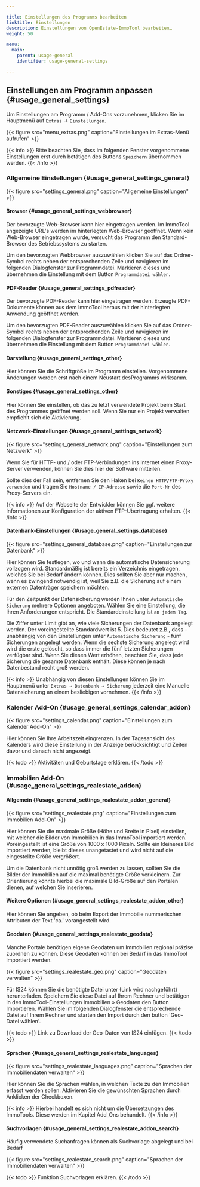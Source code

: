 ```yaml
---

title: Einstellungen des Programms bearbeiten
linktitle: Einstellungen
description: Einstellungen von OpenEstate-ImmoTool bearbeiten…
weight: 50

menu:
  main:
    parent: usage-general
    identifier: usage-general-settings

---
```


## Einstellungen am Programm anpassen {#usage_general_settings}

Um Einstellungen am Programm / Add-Ons vorzunehmen, klicken Sie im Hauptmenü auf `Extras` → `Einstellungen`.

{{< figure src="menu_extras.png" caption="Einstellungen im Extras-Menü aufrufen" >}}

{{< info >}}
Bitte beachten Sie, dass im folgenden Fenster vorgenommene Einstellungen erst durch betätigen des Buttons `Speichern` übernommen werden.
{{< /info >}}


### Allgemeine Einstellungen {#usage_general_settings_general}

{{< figure src="settings_general.png" caption="Allgemeine Einstellungen" >}}

#### Browser {#usage_general_settings_webbrowser}

Der bevorzugte Web-Browser kann hier eingetragen werden. Im ImmoTool angezeigte URL's werden im hinterlegten Web-Browser geöffnet. Wenn kein Web-Browser eingetragen wurde, versucht das Programm den Standard-Browser des Betriebssystems zu starten.

Um den bevorzugten Webbrowser auszuwählen klicken Sie auf das Ordner-Symbol rechts neben der entsprechenden Zeile und navigieren im folgenden Dialogfenster zur Programmdatei. Markieren dieses und übernehmen die Einstellung mit dem Button `Programmdatei wählen`.

#### PDF-Reader {#usage_general_settings_pdfreader}

Der bevorzugte PDF-Reader kann hier eingetragen werden. Erzeugte PDF-Dokumente können aus dem ImmoTool heraus mit der hinterlegten Anwendung geöffnet werden.

Um den bevorzugten PDF-Reader auszuwählen klicken Sie auf das Ordner-Symbol rechts neben der entsprechenden Zeile und navigieren im folgenden Dialogfenster zur Programmdatei. Markieren dieses und übernehmen die Einstellung mit dem Button `Programmdatei wählen`.

#### Darstellung {#usage_general_settings_other}

Hier können Sie die Schriftgröße im Programm einstellen. Vorgenommene Änderungen werden erst nach einem Neustart desProgramms wirksamm.

#### Sonstiges {#usage_general_settings_other}

Hier können Sie einstellen, ob das zu letzt verwendete Projekt beim Start des Programmes geöffnet werden soll. Wenn Sie nur ein Projekt verwalten empfiehlt sich die Aktivierung.


#### Netzwerk-Einstellungen {#usage_general_settings_network}

{{< figure src="settings_general_network.png" caption="Einstellungen zum Netzwerk" >}}

Wenn Sie für HTTP- und / oder FTP-Verbindungen ins Internet einen Proxy-Server verwenden, können Sie dies hier der Software mitteilen.

Sollte dies der Fall sein, entfernen Sie den Haken bei `Keinen HTTP/FTP-Proxy verwenden` und tragen Sie `Hostname / IP-Adresse` sowie die `Port-Nr` des Proxy-Servers ein.

{{< info >}}
Auf der Webseite der Entwickler können Sie ggf. weitere Informationen zur Konfiguration der aktiven FTP-Übertragung erhalten.
{{< /info >}}


#### Datenbank-Einstellungen {#usage_general_settings_database}

{{< figure src="settings_general_database.png" caption="Einstellungen zur Datenbank" >}}

Hier können Sie festlegen, wo und wann die automatische Datensicherung vollzogen wird. Standardmäßig ist bereits ein Verzeichnis eingetragen, welches Sie bei Bedarf ändern können. Dies sollten Sie aber nur machen, wenn es zwingend notwendig ist, weil Sie z.B. die Sicherung auf einem externen Datenträger speichern möchten.

Für den Zeitpunkt der Datensicherung werden Ihnen unter `Automatische Sicherung` mehrere Optionen angeboten. Wählen Sie eine Einstellung, die Ihren Anforderungen entspricht. Die Standardeinstellung ist `an jedem Tag`.

Die Ziffer unter Limit gibt an, wie viele Sicherungen der Datenbank angelegt werden. Der voreingestellte Standardwert ist 5. Dies bedeutet z.B., dass - unabhängig von den Einstellungen unter `Automatische Sicherung` - fünf Sicherungen angelegt werden. Wenn die sechste Sicherung angelegt wird wird die erste gelöscht, so dass immer die fünf letzten Sicherungen verfügbar sind.
Wenn Sie diesen Wert erhöhen, beachten Sie, dass jede Sicherung die gesamte Datenbank enthält. Diese können je nach Datenbestand recht groß werden.

{{< info >}}
Unabhängig von diesen Einstellungen können Sie im Hauptmenü unter `Extras → Datenbank → Sicherung` jederzeit eine Manuelle Datensicherung an einem besliebigen vornehmen.
{{< /info >}}


### Kalender Add-On {#usage_general_settings_calendar_addon}

{{< figure src="settings_calendar.png" caption="Einstellungen zum Kalender Add-On" >}}

Hier können Sie Ihre Arbeitszeit eingrenzen. In der Tagesansicht des Kalenders wird diese Einstellung in der Anzeige berücksichtigt und Zeiten davor und danach nicht angezeigt.

{{< todo >}}
Aktivitäten und Geburtstage erklären.
{{< /todo >}}


### Immobilien Add-On {#usage_general_settings_realestate_addon}


#### Allgemein {#usage_general_settings_realestate_addon_general}

{{< figure src="settings_realestate.png" caption="Einstellungen zum Immobilien Add-On" >}}

Hier können Sie die maximale Größe (Höhe und Breite in Pixel) einstellen, mit welcher die Bilder von Immobilien in das ImmoTool importiert werden. Voreingestellt ist eine Größe von 1000 x 1000 Pixeln. Sollte ein kleineres Bild importiert werden, bleibt dieses unangetastet und wird nicht auf die eingestellte Größe vergrößert.

Um die Datenbank nicht unnötig groß werden zu lassen, sollten Sie die Bilder der Immobilien auf die maximal benötigte Größe verkleinern. Zur Orientierung könnte hierbei die maximale Bild-Größe auf den Portalen dienen, auf welchen Sie inserieren.


#### Weitere Optionen {#usage_general_settings_realestate_addon_other}

Hier können Sie angeben, ob beim Export der Immobilie nummerischen Attributen der Text 'ca.' vorangestellt wird.


#### Geodaten {#usage_general_settings_realestate_geodata}

Manche Portale benötigen eigene Geodaten um Immobilien regional präzise zuordnen zu können. Diese Geodaten können bei Bedarf in das ImmoTool importiert werden.

{{< figure src="settings_realestate_geo.png" caption="Geodaten verwalten" >}}

Für IS24 können Sie die benötigte Datei unter (Link wird nachgeführt) herunterladen. Speichern Sie diese Datei auf Ihrem Rechner und betätigen in den ImmoTool-Einstellungen Immobilien » Geodaten den Button Importieren. Wählen Sie im folgenden Dialogfenster die entsprechende Datei auf Ihrem Rechner und starten den Import durch den button 'Geo-Datei wählen'.

{{< todo >}}
Link zu Download der Geo-Daten von IS24 einfügen.
{{< /todo >}}


#### Sprachen {#usage_general_settings_realestate_languages}

{{< figure src="settings_realestate_languages.png" caption="Sprachen der Immobiliendaten verwalten" >}}

Hier können Sie die Sprachen wählen, in welchen Texte zu den Immobilien erfasst werden sollen. Aktivieren Sie die gewünschten Sprachen durch Anklicken der Checkboxen.

{{< info >}}
Hierbei handelt es sich nicht um die Übersetzungen des ImmoTools. Diese werden im Kapitel Add_Ons behandelt.
{{< /info >}}


#### Suchvorlagen {#usage_general_settings_realestate_addon_search}

Häufig verwendete Suchanfragen können als Suchvorlage abgelegt und bei Bedarf 

{{< figure src="settings_realestate_search.png" caption="Sprachen der Immobiliendaten verwalten" >}}


{{< todo >}}
Funktion Suchvorlagen erklären.
{{< /todo >}}


